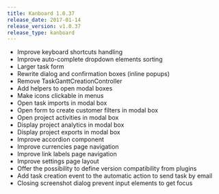 ```yaml
---
title: Kanboard 1.0.37
release_date: 2017-01-14
release_version: v1.0.37
release_type: kanboard
---
```


* Improve keyboard shortcuts handling
* Improve auto-complete dropdown elements sorting
* Larger task form
* Rewrite dialog and confirmation boxes (inline popups)
* Remove TaskGanttCreationController
* Add helpers to open modal boxes
* Make icons clickable in menus
* Open task imports in modal box
* Open form to create customer filters in modal box
* Open project activities in modal box
* Display project analytics in modal box
* Display project exports in modal box
* Improve accordion component
* Improve currencies page navigation
* Improve link labels page navigation
* Improve settings page layout
* Offer the possibility to define version compatibility from plugins
* Add task creation event to the automatic action to send task by email
* Closing screenshot dialog prevent input elements to get focus